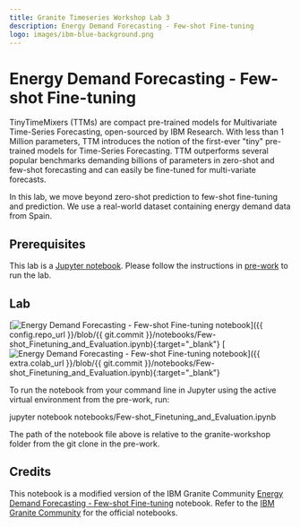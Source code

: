 ```yaml
---
title: Granite Timeseries Workshop Lab 3
description: Energy Demand Forecasting - Few-shot Fine-tuning
logo: images/ibm-blue-background.png
---
```


# Energy Demand Forecasting - Few-shot Fine-tuning

TinyTimeMixers (TTMs) are compact pre-trained models for Multivariate Time-Series Forecasting, open-sourced by IBM Research. With less than 1 Million parameters, TTM introduces the notion of the first-ever "tiny" pre-trained models for Time-Series Forecasting. TTM outperforms several popular benchmarks demanding billions of parameters in zero-shot and few-shot forecasting and can easily be fine-tuned for multi-variate forecasts.

In this lab, we move beyond zero-shot prediction to few-shot fine-tuning and prediction. We use a real-world dataset containing energy demand data from Spain.

## Prerequisites

This lab is a [Jupyter notebook](https://jupyter.org/). Please follow the instructions in [pre-work](https://ibm-granite-community.github.io/granite-timeseries-workshop/pre-work/) to run the lab.

## Lab

[![Energy Demand Forecasting - Few-shot Fine-tuning notebook](https://badgen.net/badge/icon/github?icon=github&label=View%20on "View on GitHub")]({{ config.repo_url }}/blob/{{ git.commit }}/notebooks/Few-shot_Finetuning_and_Evaluation.ipynb){:target="_blank"}
[![Energy Demand Forecasting - Few-shot Fine-tuning notebook](https://colab.research.google.com/assets/colab-badge.svg "Open In Colab")]({{ extra.colab_url }}/blob/{{ git.commit }}/notebooks/Few-shot_Finetuning_and_Evaluation.ipynb){:target="_blank"}

To run the notebook from your command line in Jupyter using the active virtual environment from the pre-work, run:

jupyter notebook notebooks/Few-shot_Finetuning_and_Evaluation.ipynb

The path of the notebook file above is relative to the granite-workshop folder from the git clone in the pre-work.

## Credits

This notebook is a modified version of the IBM Granite Community [Energy Demand Forecasting - Few-shot Fine-tuning](https://github.com/ibm-granite-community/granite-timeseries-cookbook/blob/main/recipes/Time_Series/Few-shot_Finetuning_and_Evaluation.ipynb) notebook. Refer to the [IBM Granite Community](https://github.com/ibm-granite-community) for the official notebooks.
